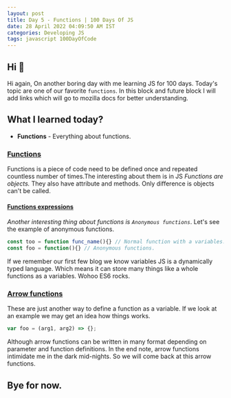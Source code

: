 ```yaml
---
layout: post
title: Day 5 - Functions | 100 Days Of JS
date: 28 April 2022 04:09:50 AM IST
categories: Developing JS
tags: javascript 100DayOfCode
---
```


## Hi 👋

Hi again, On another boring day with me learning JS for 100 days. Today's topic are one of our favorite `functions`. In this block and future block I will add links which will go to mozilla docs for better understanding.

## What I learned today?
 - **Functions** - Everything about functions.

### [Functions](https://developer.mozilla.org/en-US/docs/Web/JavaScript/Guide/Functions)
Functions is a piece of code need to be defined once and repeated countless number of times.The interesting about them is in JS *Functions are objects.* They also have attribute and methods. Only difference is objects can't be called.

#### [Functions expressions](https://developer.mozilla.org/en-US/docs/Web/JavaScript/Guide/Functions#function_expressions)

*Another interesting thing about functions is `Anonymous functions`*. Let's see the example of anonymous functions.

```js
const too = function func_name(){} // Normal function with a variables.
const foo = function(){} // Anonymous functions.
```
If we remember our first few blog we know variables JS is a dynamically typed language. Which means it can store many things like a whole functions as a variables. Wohoo ES6 rocks.

### [Arrow functions](https://developer.mozilla.org/en-US/docs/Web/JavaScript/Guide/Functions#arrow_functions)

These are just another way to define a function as a variable. If we look at an example we may get an idea how things works.

```js
var foo = (arg1, arg2) => {};
```
Although arrow functions can be written in many format depending on parameter and function definitions. In the end note, arrow functions intimidate me in the dark mid-nights. So we will come back at this arrow functions.
## Bye for now.
